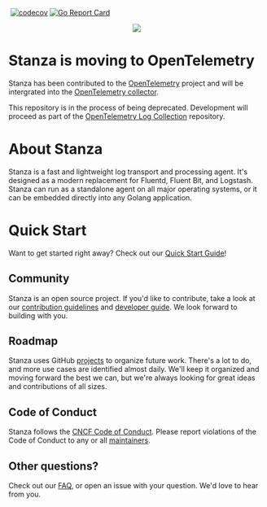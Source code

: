 [![<observIQ>](https://circleci.com/gh/observIQ/stanza.svg?style=shield&circle-token=980a514f9dc5a48ac2b8e61a4cdb7555ea5646ca)](https://app.circleci.com/pipelines/github/observIQ/stanza)
[![codecov](https://codecov.io/gh/observIQ/stanza/branch/master/graph/badge.svg)](https://codecov.io/gh/observIQ/stanza)
[![Go Report Card](https://goreportcard.com/badge/github.com/observIQ/stanza)](https://goreportcard.com/report/github.com/observIQ/stanza)

<p align="center"><img src="https://github.com/observIQ/stanza/blob/master/docs/images/logo_small.png?raw=true"></p>

# Stanza is moving to OpenTelemetry

Stanza has been contributed to the [OpenTelemetry](https://opentelemetry.io/) project and will be intergrated into the [OpenTelemetry collector](https://github.com/open-telemetry/opentelemetry-collector). 

This repository is in the process of being deprecated. Development will proceed as part of the [OpenTelemetry Log Collection](https://github.com/open-telemetry/opentelemetry-log-collection) repository.

# About Stanza

Stanza is a fast and lightweight log transport and processing agent. It's designed as a modern replacement for Fluentd, Fluent Bit, and Logstash. Stanza can run as a standalone agent on all major operating systems, or it can be embedded directly into any Golang application.


# Quick Start

Want to get started right away? Check out our [Quick Start Guide](./docs/README.md)!


## Community

Stanza is an open source project. If you'd like to contribute, take a look at our [contribution guidelines](./CONTRIBUTING.md) and [developer guide](./docs/development.md). We look forward to building with you.


## Roadmap

Stanza uses GitHub [projects](https://github.com/observIQ/stanza/projects) to organize future work. There's a lot to do, and more use cases are identified almost daily. We'll keep it organized and moving forward the best we can, but we're always looking for great ideas and contributions of all sizes.


## Code of Conduct

Stanza follows the [CNCF Code of Conduct](https://github.com/cncf/foundation/blob/master/code-of-conduct.md). Please report violations of the Code of Conduct to any or all [maintainers](MAINTAINERS.md).


## Other questions?

Check out our [FAQ](/docs/faq.md), or open an issue with your question. We'd love to hear from you.
